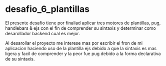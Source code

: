 # desafio_6_plantillas


El presente desafio tiene por finaliad aplicar tres motores de plantillas, pug, handlebars & ejs con el fin de comprender su sintaxis y determinar como desarollador backend cual es mejor.

Al desarollar el proyecto me interese mas por escribir el fron de mi aplicacion haciendo uso de la plantilla ejs debido a que la sintaxis es mas ligera y facil de comprender y la peor fue pug debido a la forma declarativa de su sintaxis.
